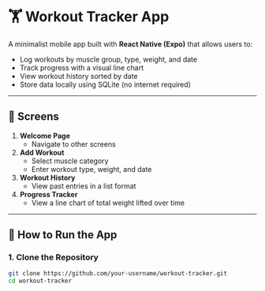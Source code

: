 # 🏋️ Workout Tracker App

A minimalist mobile app built with **React Native (Expo)** that allows users to:
- Log workouts by muscle group, type, weight, and date
- Track progress with a visual line chart
- View workout history sorted by date
- Store data locally using SQLite (no internet required)

---

## 📱 Screens

1. **Welcome Page**
   - Navigate to other screens
2. **Add Workout**
   - Select muscle category
   - Enter workout type, weight, and date
3. **Workout History**
   - View past entries in a list format
4. **Progress Tracker**
   - View a line chart of total weight lifted over time

---

## 🚀 How to Run the App

### 1. Clone the Repository
```bash
git clone https://github.com/your-username/workout-tracker.git
cd workout-tracker
